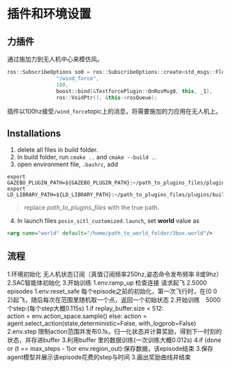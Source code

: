 # 插件和环境设置

## 力插件

通过施加力到无人机中心来模仿风。

```cpp
ros::SubscribeOptions so0 = ros::SubscribeOptions::create<std_msgs::Float32MultiArray>(
                "/wind_force",
                100,
                boost::bind(&TestforcePlugin::OnRosMsg0, this, _1),
                ros::VoidPtr(), &this->rosQueue);
```

插件以100hz接受`/wind_force`topic上的消息，将需要施加的力应用在无人机上。

## Installations

1. delete all files in build folder.
2. In build folder, run `cmake ..` and `cmake --build .`.
3. open environment file, `.bashrc`, add

```
export GAZEBO_PLUGIN_PATH=${GAZEBO_PLUGIN_PATH}:~/path_to_plugins_files/plugins/build
export LD_LIBRARY_PATH=${LD_LIBRARY_PATH}:~/path_to_plugins_files/plugins/build
```

> replace *path_to_plugins_files* with the true path.

4. In launch files `posix_sitl_customized.launch`, set **world** value as 

```xml
<arg name="world" default="/home/path_to_world_folder/3box.world"/>
```
## 流程
1.环境初始化
    无人机状态订阅（真值订阅频率250hz,姿态命令发布频率 8或9hz）
2.SAC智能体初始化
3.开始训练
    1.env.ramp_up
        检查连接
        请求起飞
    2.5000 episodes
        1.env.reset_safe
            每个episode之前的初始化，第一次飞行时，在(0 0 2)起飞，随后每次在范围里随机取一个点，返回一个初始状态
        2.开始训练　5000个step:(每个step大概0.115s)
            1.if replay_buffer.size < 512:  
                action = env.action_space.sample()
            else:
                 action = agent.select_action(state,deterministic=False, with_logprob=False)
            2.env.step
                限制action范围并发布0.1s，归一化状态并计算奖励，得到下一时刻的状态，并存进buffer
            3.利用buffer 里的数据训练(一次训练大概0.012s)
            4.if (done or (t == max_steps - 1)or env.region_out):保存数据，该episode结束
        3.保存agent模型并展示该episode花费的step与时间
    3.画出奖励曲线并结束




